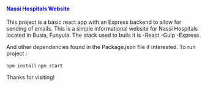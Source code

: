 <h4 style="color:blue">Nassi Hospitals Website</h4>

This project is a basic react app with an Express backend to allow for sending of emails.
This is a simple informational website for Nassi Hospitals located in Busia, Funyula.
The stack used to buils it is
-React
-Gulp
-Express

And other dependencies found in the Package.json file if interested.
To run project :

<code>npm install</code>
<code>npm start</code>

Thanks for visiting!
